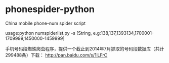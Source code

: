 phonespider-python
==================

China mobile phone-num spider script

usage:python numspiderlist.py -s [String, e.g:138,137,1393134,1700001-1709999,1450000-1459999]

手机号码段蜘蛛爬虫程序，提供一个截止到2014年7月抓取的号码段数据库（共计299488条）下载：
http://pan.baidu.com/s/1lLFrC